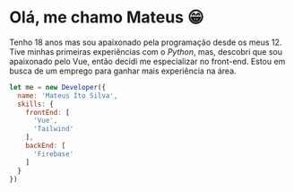 # Olá, me chamo Mateus 😁

Tenho 18 anos mas sou apaixonado pela programação desde os meus 12. Tive minhas primeiras experiências com o _Python_, mas, descobri que sou apaixonado pelo Vue, então decidi me especializar no front-end. Estou em busca de um emprego para ganhar mais experiência na área.

```javascript
let me = new Developer({
  name: 'Mateus Ito Silva',
  skills: {
    frontEnd: [
      'Vue',
      'Tailwind'
    ],
    backEnd: [
      'Firebase'
    ]
  }
})
```
